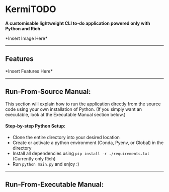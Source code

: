 # KermiTODO

**A customisable lightweight CLI to-do application powered only with Python and Rich.**

\*Insert Image Here*

---
## Features
\*Insert Features Here*

---
## Run-From-Source Manual:
This section will explain how to run the application directly from the source code using your own installation of Python. (If you simply want an executable, look at the Executable Manual section below.)

#### Step-by-step Python Setup:
- Clone the entire directory into your desired location
- Create or activate a python environment (Conda, Pyenv, or Global) in the directory
- Install all dependencies using ```pip install -r ./requirements.txt``` (Currently only Rich)
- Run ```python main.py``` and enjoy :)

---
## Run-From-Executable Manual:
